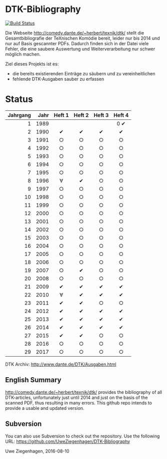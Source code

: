 # DTK-Bibliography

[![Build Status](https://travis-ci.org/dante-ev/dtk-bibliography.svg)](https://travis-ci.org/dante-ev/dtk-bibliography)

Die Webseite http://comedy.dante.de/~herbert/texnik/dtk/ stellt die Gesamtbibliografie der TeXnischen Komödie bereit, leider nur bis 2014 und nur auf Basis gescannter PDFs. Dadurch finden sich in der Datei viele Fehler, die eine saubere Auswertung und Weiterverarbeitung nur schwer möglich machen.

Ziel dieses Projekts ist es:

- die bereits existierenden Einträge zu säubern und zu vereinheitlichen
- fehlende DTK-Ausgaben sauber zu erfassen

# Status

| Jahrgang | Jahr | Heft 1 | Heft 2 | Heft 3 | Heft 4 |
|     ---: | ---: |  :---: |  :---: |  :---: |  :---: |
|        1 | 1989 |        |        |        |   0 ✔  |
|        2 | 1990 |    ✔   |    ✔   |    ✔   |    ✔   |
|        3 | 1991 |    ○   |    ○   |    ○   |    ○   |
|        4 | 1992 |    ○   |    ○   |    ○   |    ○   |
|        5 | 1993 |    ○   |    ○   |    ○   |    ○   |
|        6 | 1994 |    ○   |    ○   |    ○   |    ○   |
|        7 | 1995 |    ○   |    ○   |    ○   |    ○   |
|        8 | 1996 |    ∀   |    ✔   |    ○   |    ○   |
|        9 | 1997 |    ○   |    ○   |    ○   |    ○   |
|       10 | 1998 |    ○   |    ○   |    ○   |    ○   |
|       11 | 1999 |    ○   |    ○   |    ○   |    ○   |
|       12 | 2000 |    ○   |    ○   |    ○   |    ○   |
|       13 | 2001 |    ○   |    ○   |    ○   |    ○   |
|       14 | 2002 |    ○   |    ○   |    ○   |    ○   |
|       15 | 2003 |    ○   |    ○   |    ○   |    ○   |
|       16 | 2004 |    ○   |    ○   |    ○   |    ○   |
|       17 | 2005 |    ○   |    ○   |    ○   |    ○   |
|       18 | 2006 |    ○   |    ○   |    ○   |    ○   |
|       19 | 2007 |    ○   |    ✔   |    ○   |    ○   |
|       20 | 2008 |    ○   |    ○   |    ○   |    ○   |
|       21 | 2009 |    ✔   |    ✔   |    ✔   |    ✔   |
|       22 | 2010 |    ∀   |    ✔   |    ✔   |    ✔   |
|       23 | 2011 |    ✔   |    ✔   |    ○   |    ○   |
|       24 | 2012 |    ✔   |    ✔   |    ✔   |    ✔   |
|       25 | 2013 |    ✔   |    ✔   |    ✔   |    ✔   |
|       26 | 2014 |    ✔   |    ✔   |    ✔   |    ✔   |
|       27 | 2015 |    ✔   |    ✔   |    ○   |    ○   |
|       28 | 2016 |    ○   |    ○   |    ○   |    ○   |
|       29 | 2017 |    ○   |    ○   |    ○   |    ○   |

DTK Archiv: http://www.dante.de/DTK/Ausgaben.html

## English Summary ##

http://comedy.dante.de/~herbert/texnik/dtk/ provides the bibliography of all DTK-articles, unfortunately just until 2014 and just on the basis of the scanned PDF, thus resulting in many errors. This github repo intends to provide a usable and updated version.

## Subversion

You can also use Subversion to check out the repository. Use the following URL: https://github.com/UweZiegenhagen/DTK-Bibliography

Uwe Ziegenhagen, 2016-08-10
